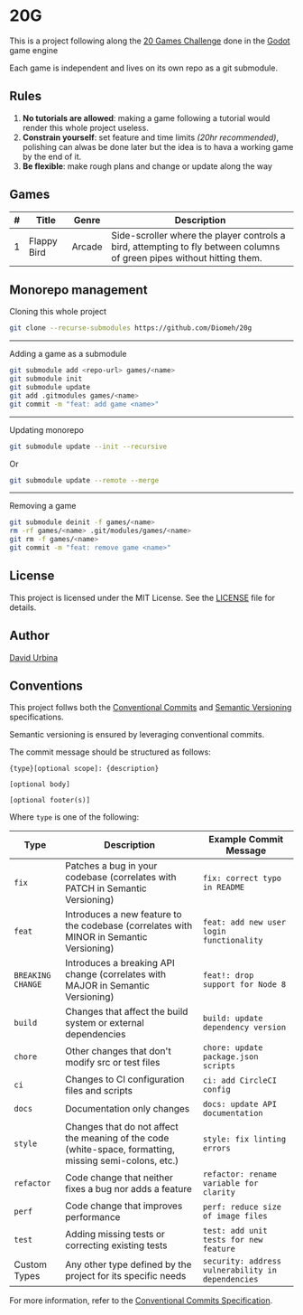 # 20G

This is a project following along the [20 Games Challenge](https://20_games_challenge.gitlab.io/) 
done in the [Godot](https://godotengine.org/) game engine

Each game is independent and lives on its own repo as a git submodule. 

## Rules 

1. **No tutorials are allowed**: making a game following a tutorial would render this whole project useless.
2. **Constrain yourself**: set feature and time limits *(20hr recommended)*, polishing can alwas be done later but the idea is to hava a working game by the end of it.
3. **Be flexible**: make rough plans and change or update along the way

## Games

| # | Title        | Genre  | Description                                                                                                            |
|---|--------------|--------|------------------------------------------------------------------------------------------------------------------------|
| 1 | Flappy  Bird | Arcade | Side-scroller where the player controls a bird, attempting to fly between columns of green pipes without hitting them. |

## Monorepo management

Cloning this whole project

```bash
git clone --recurse-submodules https://github.com/Diomeh/20g
```

***

Adding a game as a submodule

```bash
git submodule add <repo-url> games/<name> 
git submodule init
git submodule update
git add .gitmodules games/<name>
git commit -m "feat: add game <name>"
```

***

Updating monorepo

```bash
git submodule update --init --recursive
```

Or 

```bash
git submodule update --remote --merge
```

***

Removing a game

```bash
git submodule deinit -f games/<name>
rm -rf games/<name> .git/modules/games/<name>
git rm -f games/<name>
git commit -m "feat: remove game <name>"
```

## License

This project is licensed under the MIT License. See the [LICENSE](./LICENSE) file for details.

## Author

[David Urbina](https://github.com/Diomeh)

## Conventions

This project follws both the [Conventional Commits](https://www.conventionalcommits.org/en/v1.0.0/#summary)
and [Semantic Versioning](https://semver.org/) specifications.

Semantic versioning is ensured by leveraging conventional commits.

The commit message should be structured as follows:

```plaintext
{type}[optional scope]: {description}

[optional body]

[optional footer(s)]
```

Where `type` is one of the following:

| Type              | Description                                                                                             | Example Commit Message                            |
| ----------------- | ------------------------------------------------------------------------------------------------------- | ------------------------------------------------- |
| `fix`             | Patches a bug in your codebase (correlates with PATCH in Semantic Versioning)                           | `fix: correct typo in README`                     |
| `feat`            | Introduces a new feature to the codebase (correlates with MINOR in Semantic Versioning)                 | `feat: add new user login functionality`          |
| `BREAKING CHANGE` | Introduces a breaking API change (correlates with MAJOR in Semantic Versioning)                         | `feat!: drop support for Node 8`                  |
| `build`           | Changes that affect the build system or external dependencies                                           | `build: update dependency version`                |
| `chore`           | Other changes that don't modify src or test files                                                       | `chore: update package.json scripts`              |
| `ci`              | Changes to CI configuration files and scripts                                                           | `ci: add CircleCI config`                         |
| `docs`            | Documentation only changes                                                                              | `docs: update API documentation`                  |
| `style`           | Changes that do not affect the meaning of the code (white-space, formatting, missing semi-colons, etc.) | `style: fix linting errors`                       |
| `refactor`        | Code change that neither fixes a bug nor adds a feature                                                 | `refactor: rename variable for clarity`           |
| `perf`            | Code change that improves performance                                                                   | `perf: reduce size of image files`                |
| `test`            | Adding missing tests or correcting existing tests                                                       | `test: add unit tests for new feature`            |
| Custom Types      | Any other type defined by the project for its specific needs                                            | `security: address vulnerability in dependencies` |

For more information, refer to the [Conventional Commits Specification](https://www.conventionalcommits.org/en/v1.0.0/).